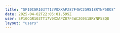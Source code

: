 ```yaml
---
title: "SP10CGR103TT17V0XXAPZ87F4WC2G9S18RYNP58Q8"
date: 2025-04-02T22:05:01.599Z
user: SP10CGR103TT17V0XXAPZ87F4WC2G9S18RYNP58Q8
layout: "users"
---
```

    